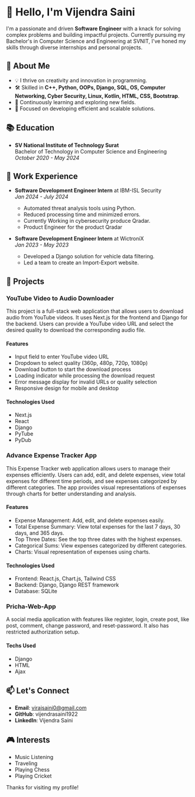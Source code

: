 # 👋 Hello, I'm Vijendra Saini

I'm a passionate and driven **Software Engineer** with a knack for solving complex problems and building impactful projects. Currently pursuing my Bachelor's in Computer Science and Engineering at SVNIT, I've honed my skills through diverse internships and personal projects.

## 👀 About Me

- 💡 I thrive on creativity and innovation in programming.
- 🛠️ Skilled in **C++, Python, OOPs, Django, SQL, OS, Computer Networking, Cyber Security, Linux, Kotlin, HTML, CSS, Bootstrap**.
- 🌱 Continuously learning and exploring new fields.
- 🎯 Focused on developing efficient and scalable solutions.

## 📚 Education

- **SV National Institute of Technology Surat**  
  Bachelor of Technology in Computer Science and Engineering  
  *October 2020 - May 2024*

## 🏢 Work Experience

- **Software Development Engineer Intern** at IBM-ISL Security  
  *Jan 2024 - July 2024*
  - Automated threat analysis tools using Python.
  - Reduced processing time and minimized errors.
  - Currently Working in cybersecurity produce Qradar.
  - Product Engineer for the product Qradar

- **Software Development Engineer Intern** at WictroniX  
  *Jan 2023 - May 2023*
  - Developed a Django solution for vehicle data filtering.
  - Led a team to create an Import-Export website.

## 🔧 Projects

### YouTube Video to Audio Downloader

This project is a full-stack web application that allows users to download audio from YouTube videos. It uses Next.js for the frontend and Django for the backend. Users can provide a YouTube video URL and select the desired quality to download the corresponding audio file.

#### Features

- Input field to enter YouTube video URL
- Dropdown to select quality (360p, 480p, 720p, 1080p)
- Download button to start the download process
- Loading indicator while processing the download request
- Error message display for invalid URLs or quality selection
- Responsive design for mobile and desktop

#### Technologies Used

- Next.js
- React
- Django
- PyTube
- PyDub

### Advance Expense Tracker App

This Expense Tracker web application allows users to manage their expenses efficiently. Users can add, edit, and delete expenses, view total expenses for different time periods, and see expenses categorized by different categories. The app provides visual representations of expenses through charts for better understanding and analysis.

#### Features

- Expense Management: Add, edit, and delete expenses easily.
- Total Expense Summary: View total expenses for the last 7 days, 30 days, and 365 days.
- Top Three Dates: See the top three dates with the highest expenses.
- Categorical Sums: View expenses categorized by different categories.
- Charts: Visual representation of expenses using charts.

#### Technologies Used

- Frontend: React.js, Chart.js, Tailwind CSS
- Backend: Django, Django REST framework
- Database: SQLite

### Pricha-Web-App

A social media application with features like register, login, create post, like post, comment, change password, and reset-password. It also has restricted authorization setup.

#### Techs Used

- Django
- HTML
- Ajax

## 📫 Let's Connect

- **Email**: virajsaini0@gmail.com
- **GitHub**: vijendrasaini1922
- **LinkedIn**: Vijendra Saini

## 🎮 Interests

- Music Listening
- Traveling
- Playing Chess
- Playing Cricket

Thanks for visiting my profile!
